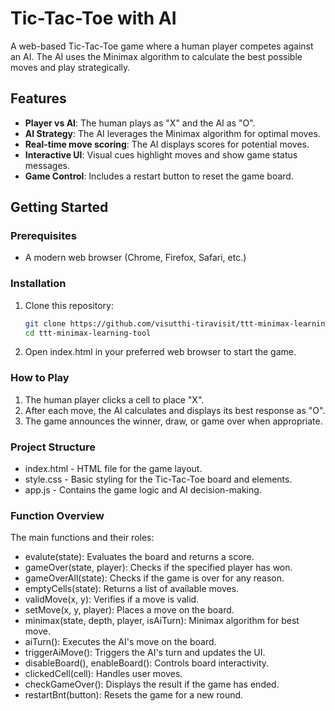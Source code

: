 # Tic-Tac-Toe with AI

A web-based Tic-Tac-Toe game where a human player competes against an AI. The AI uses the Minimax algorithm to calculate the best possible moves and play strategically.

## Features

- **Player vs AI**: The human plays as "X" and the AI as "O".
- **AI Strategy**: The AI leverages the Minimax algorithm for optimal moves.
- **Real-time move scoring**: The AI displays scores for potential moves.
- **Interactive UI**: Visual cues highlight moves and show game status messages.
- **Game Control**: Includes a restart button to reset the game board.

## Getting Started

### Prerequisites

- A modern web browser (Chrome, Firefox, Safari, etc.)

### Installation

1. Clone this repository:
   ```bash
   git clone https://github.com/visutthi-tiravisit/ttt-minimax-learning-tool.git
   cd ttt-minimax-learning-tool
   ```
2. Open index.html in your preferred web browser to start the game.

### How to Play

1. The human player clicks a cell to place "X".
2. After each move, the AI calculates and displays its best response as "O".
3. The game announces the winner, draw, or game over when appropriate.

### Project Structure
- index.html - HTML file for the game layout.
- style.css - Basic styling for the Tic-Tac-Toe board and elements.
- app.js - Contains the game logic and AI decision-making.

### Function Overview
The main functions and their roles:

- evalute(state): Evaluates the board and returns a score.
- gameOver(state, player): Checks if the specified player has won.
- gameOverAll(state): Checks if the game is over for any reason.
- emptyCells(state): Returns a list of available moves.
- validMove(x, y): Verifies if a move is valid.
- setMove(x, y, player): Places a move on the board.
- minimax(state, depth, player, isAiTurn): Minimax algorithm for best move.
- aiTurn(): Executes the AI's move on the board.
- triggerAiMove(): Triggers the AI's turn and updates the UI.
- disableBoard(), enableBoard(): Controls board interactivity.
- clickedCell(cell): Handles user moves.
- checkGameOver(): Displays the result if the game has ended.
- restartBnt(button): Resets the game for a new round.
